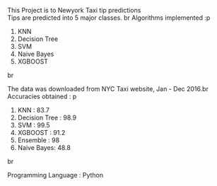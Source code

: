 This Project is to Newyork Taxi tip predictions  
Tips are predicted into 5 major classes. br
Algorithms implemented :p
1. KNN
2. Decision Tree
3. SVM
4. Naive Bayes
5. XGBOOST 

br

The data was downloaded from NYC Taxi website, Jan - Dec 2016.br
Accuracies obtained : p
1. KNN : 83.7
2. Decision Tree : 98.9
3. SVM : 99.5
4. XGBOOST : 91.2
5. Ensemble : 98
6. Naive Bayes: 48.8

br

Programming Language : Python